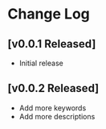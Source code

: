 # Change Log

## [v0.0.1 Released]

- Initial release

## [v0.0.2 Released]

- Add more keywords
- Add more descriptions

